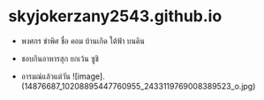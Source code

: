 # skyjokerzany2543.github.io
* พงศกร ขำพิศ ชื่อ คอม บ้านเกิด ใต้ฟ้า บนดิน

* ชอบกินอาหารสุก ยกเว้น ซูชิ

* อารมณ์แล้วแต่วัน
![image].(14876687_10208895447760955_2433119769008389523_o.jpg)

